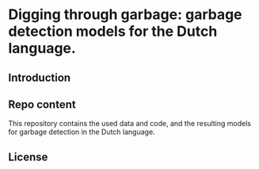 # Digging through garbage: garbage detection models for the Dutch language. 

## Introduction


## Repo content
This repository contains the used data and code, and the resulting models for garbage detection in the Dutch language. 

## License

